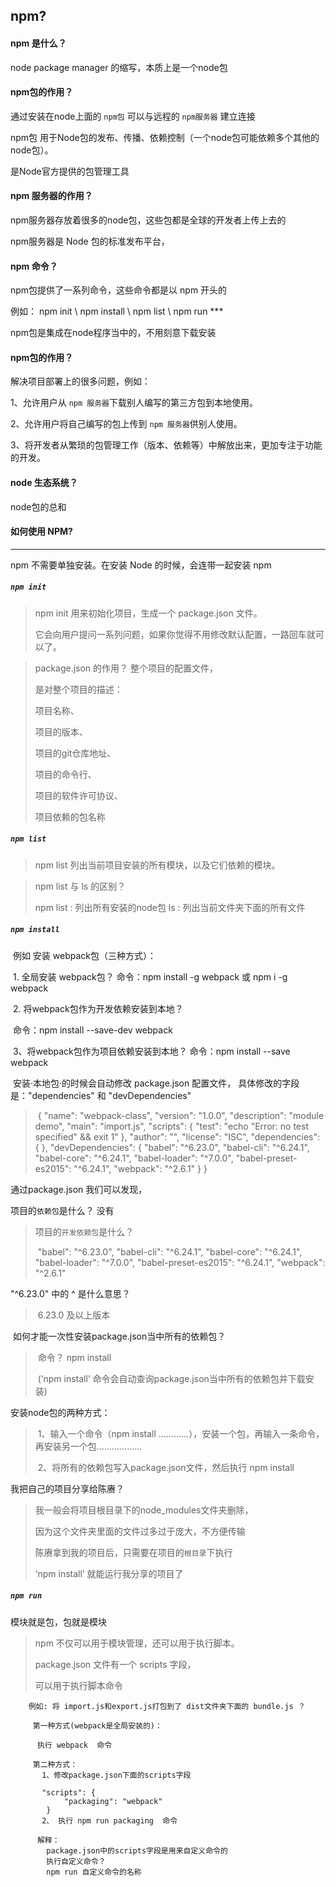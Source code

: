 ## npm?

#### npm 是什么？

 node package manager 的缩写，本质上是一个node包

#### npm包的作用？

 通过安装在node上面的 `npm包` 可以与远程的 `npm服务器` 建立连接

 npm包 用于Node包的发布、传播、依赖控制（一个node包可能依赖多个其他的node包）。

 是Node官方提供的包管理工具  

#### npm 服务器的作用？

 npm服务器存放着很多的node包，这些包都是全球的开发者上传上去的

 npm服务器是 Node 包的标准发布平台，

#### npm 命令？

npm包提供了一系列命令，这些命令都是以 npm 开头的

例如： npm init \ npm install \ npm list \ npm run ***

npm包是集成在node程序当中的，不用刻意下载安装

#### npm包的作用？

 解决项目部署上的很多问题，例如：

 1、允许用户从 `npm 服务器`下载别人编写的第三方包到本地使用。

 2、允许用户将自己编写的包上传到 `npm 服务器`供别人使用。

 3、将开发者从繁琐的包管理工作（版本、依赖等）中解放出来，更加专注于功能的开发。

#### node 生态系统？

   node包的总和

#### 如何使用 NPM?

***
 npm 不需要单独安装。在安装 Node 的时候，会连带一起安装 npm

##### `npm init`

>npm init 用来初始化项目，生成一个 package.json 文件。
>
>它会向用户提问一系列问题，如果你觉得不用修改默认配置，一路回车就可以了。

> package.json 的作用？
>     整个项目的配置文件，
>
> 是对整个项目的描述：
>
> 项目名称、
>
> 项目的版本、
>
> 项目的git仓库地址、
>
> 项目的命令行、
>
> 项目的软件许可协议、
>
> 项目依赖的包名称

##### `npm list`

>npm list  列出当前项目安装的所有模块，以及它们依赖的模块。

> npm list 与 ls 的区别？
>
> npm list : 列出所有安装的node包
> ls : 列出当前文件夹下面的所有文件
>

##### `npm install` 

​     例如 安装 webpack包（三种方式）：
    
​     1.  全局安装 webpack包？
         命令：npm install -g webpack
                    或
                    npm i -g webpack

​     2.  将webpack包作为开发依赖安装到本地？

​        命令：npm install --save-dev webpack

​     3、将webpack包作为项目依赖安装到本地？
    命令：npm install --save webpack


​    安装·本地包·的时候会自动修改 package.json 配置文件，
    具体修改的字段是："dependencies" 和 "devDependencies"

> ​    {
>     "name": "webpack-class",
>     "version": "1.0.0",
>     "description": "module demo",
>     "main": "import.js",
>     "scripts": {
>         "test": "echo \"Error: no test specified\" && exit 1"
>     },
>     "author": "",
>     "license": "ISC",
>     "dependencies": { },
>     "devDependencies": {
>         "babel": "^6.23.0",
>         "babel-cli": "^6.24.1",
>         "babel-core": "^6.24.1",
>         "babel-loader": "^7.0.0",
>         "babel-preset-es2015": "^6.24.1",
>         "webpack": "^2.6.1"
>     }
>    }
>

   通过package.json 我们可以发现，

   项目的`依赖包`是什么？
    没有

>    项目的`开发依赖包`是什么？
>     
> ​        "babel": "^6.23.0",
>         "babel-cli": "^6.24.1",
>         "babel-core": "^6.24.1",
>         "babel-loader": "^7.0.0",
>         "babel-preset-es2015": "^6.24.1",
>         "webpack": "^2.6.1"
>

   "^6.23.0" 中的 ^ 是什么意思？

> ​    6.23.0 及以上版本 
>

​    如何才能一次性安装package.json当中所有的依赖包？

> ​    命令？ npm install 
>
> ​    (‘npm install’ 命令会自动查询package.json当中所有的依赖包并下载安装)
>
> 

  安装node包的两种方式：

> ​     1、输入一个命令（npm install …………），安装一个包，再输入一条命令，再安装另一个包………………
>
> ​     2、将所有的依赖包写入package.json文件，然后执行 npm install 

  

   我把自己的项目分享给陈赓？

> 我一般会将项目根目录下的node_modules文件夹删除，
>
> 因为这个文件夹里面的文件过多过于庞大，不方便传输
>
> 陈赓拿到我的项目后，只需要在项目的`根目录`下执行
>
> ‘npm install’ 就能运行我分享的项目了



##### `npm run`

  模块就是包，包就是模块

>npm 不仅可以用于模块管理，还可以用于执行脚本。
>
>package.json 文件有一个 scripts 字段，
>
>可以用于执行脚本命令

```
    例如: 将 import.js和export.js打包到了 dist文件夹下面的 bundle.js ？
     
     第一种方式(webpack是全局安装的)：
     
      执行 webpack  命令

     第二种方式：
       1、修改package.json下面的scripts字段

       "scripts": {
            "packaging": "webpack"
        }
       2、 执行 npm run packaging  命令 

      解释：
        package.json中的scripts字段是用来自定义命令的
        执行自定义命令？
        npm run 自定义命令的名称

```